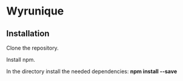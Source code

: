 # Wyrunique

## Installation
Clone the repository.

Install npm.

In the directory install the needed dependencies: **npm install --save**
